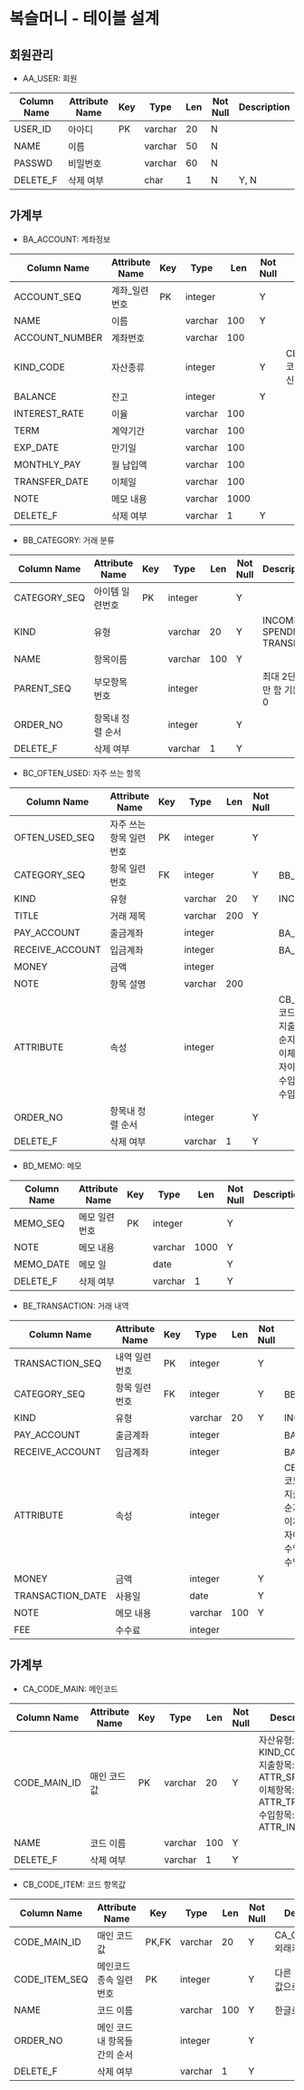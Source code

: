 # 복슬머니 - 테이블 설계

## 회원관리

- AA_USER: 회원

Column Name | Attribute Name | Key | Type | Len | Not Null | Description
----------- | -------------- | --- | ---- | --- | -------- | -----------
USER_ID|아아디|PK|varchar|20|N|
NAME|이름| |varchar|50|N|
PASSWD|비밀번호| |varchar|60|N|
DELETE_F|삭제 여부| |char|1|N|Y, N

## 가계부

- BA_ACCOUNT: 계좌정보

Column Name | Attribute Name | Key | Type | Len | Not Null | Description
----------- | -------------- | --- | ---- | --- | -------- | -----------
ACCOUNT_SEQ|계좌_일련번호|PK|integer||Y
NAME|이름||varchar|100|Y
ACCOUNT_NUMBER|계좌번호||varchar|100
KIND_CODE|자산종류||integer||Y|CB_CODE_ITEM.CODE_ITEM_SEQ><br>코드 값 KIND_CODE<br>신용카드, 통장, 지갑 등
BALANCE|잔고||integer||Y
INTEREST_RATE|이율||varchar|100
TERM|계약기간||varchar|100
EXP_DATE|만기일||varchar|100
MONTHLY_PAY|월 납입액||varchar|100
TRANSFER_DATE|이체일||varchar|100
NOTE|메모 내용||varchar|1000
DELETE_F|삭제 여부||varchar|1|Y

- BB_CATEGORY: 거래 분류

Column Name | Attribute Name | Key | Type | Len | Not Null | Description
----------- | -------------- | --- | ---- | --- | -------- | -----------
CATEGORY_SEQ|아이템 일련번호|PK|integer||Y|
KIND|유형||varchar|20|Y|INCOME, SPENDING, TRANSFER
NAME|항목이름||varchar|100|Y|
PARENT_SEQ|부모항목 번호||integer|||최대 2단계로만 함 기본값: 0
ORDER_NO|항목내 정렬 순서||integer||Y|
DELETE_F|삭제 여부||varchar|1|Y|

- BC_OFTEN_USED: 자주 쓰는 항목

Column Name | Attribute Name | Key | Type | Len | Not Null | Description
----------- | -------------- | --- | ---- | --- | -------- | -----------
OFTEN_USED_SEQ|자주 쓰는 항목 일련번호|PK|integer||Y|
CATEGORY_SEQ|항목 일련번호|FK|integer||Y|BB_CATEGORY 외래키
KIND|유형||varchar|20|Y|INCOME, SPENDING, TRANSFER
TITLE|거래 제목||varchar|200|Y|
PAY_ACCOUNT|출금계좌||integer|||BA_ACCOUNT 논리적 외래키
RECEIVE_ACCOUNT|입금계좌||integer|||BA_ACCOUNT 논리적 외래키
MONEY|금액||integer|||
NOTE|항목 설명||varchar|200||
ATTRIBUTE|속성||integer|||CB_CODE_ITEM.CODE_ITEM_SEQ <br/>코드 값 <br/>지출: ATTR_SPENDING  고정지출, 단순지출, <br/>이체: ATTR_TRANSFER  단순이체, 투자이체 <br>수입: ATTR_INCOME  단순 수입,투자 수입
ORDER_NO|항목내 정렬 순서||integer||Y|
DELETE_F|삭제 여부||varchar|1|Y|

- BD_MEMO: 메모

Column Name | Attribute Name | Key | Type | Len | Not Null | Description
----------- | -------------- | --- | ---- | --- | -------- | -----------
MEMO_SEQ|메모 일련번호|PK|integer||Y
NOTE|메모 내용||varchar|1000|Y
MEMO_DATE|메모 일||date||Y
DELETE_F|삭제 여부||varchar|1|Y

- BE_TRANSACTION: 거래 내역

Column Name | Attribute Name | Key | Type | Len | Not Null | Description
----------- | -------------- | --- | ---- | --- | -------- | -----------
TRANSACTION_SEQ|내역 일련번호|PK|integer||Y
CATEGORY_SEQ|항목 일련번호|FK|integer||Y|BB_CATEGORY 외래키
KIND|유형||varchar|20|Y|INCOME, SPENDING, TRANSFER
PAY_ACCOUNT|출금계좌||integer|||BA_ACCOUNT 논리적 외래키
RECEIVE_ACCOUNT|입금계좌||integer|||BA_ACCOUNT 논리적 외래키
ATTRIBUTE|속성||integer|||CB_CODE_ITEM.CODE_ITEM_SEQ <br/>코드 값 <br/>지출: ATTR_SPENDING  고정지출, 단순지출, <br/>이체: ATTR_TRANSFER  단순이체, 투자이체 <br>수입: ATTR_INCOME  단순 수입,투자 수입
MONEY|금액||integer||Y
TRANSACTION_DATE|사용일||date||Y
NOTE|메모 내용||varchar|100|Y
FEE|수수료||integer

## 가계부

- CA_CODE_MAIN: 메인코드

Column Name | Attribute Name | Key | Type | Len | Not Null | Description
----------- | -------------- | --- | ---- | --- | -------- | -----------
CODE_MAIN_ID|매인 코드 값|PK|varchar|20|Y|자산유형: KIND_CODE<br/>지출항목: ATTR_SPENDING<br/>이체항목: ATTR_TRANSFER<br/>수입항목: ATTR_INCOME<br/>
NAME|코드 이름||varchar|100|Y
DELETE_F|삭제 여부||varchar|1|Y

- CB_CODE_ITEM: 코드 항목값

Column Name | Attribute Name | Key | Type | Len | Not Null | Description
----------- | -------------- | --- | ---- | --- | -------- | -----------
CODE_MAIN_ID|매인 코드 값|PK,FK|varchar|20|Y|CA_CODE_MAIN 외래키
CODE_ITEM_SEQ|메인코드 종속 일련번호|PK|integer||Y|다른 테이블에서 값으로 사용됨.
NAME|코드 이름||varchar|100|Y|한글로된 설명
ORDER_NO|메인 코드 내 항목들간의 순서||integer||Y|
DELETE_F|삭제 여부||varchar|1|Y|
